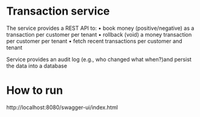 # Transaction service

The service provides a REST API to:
• book money (positive/negative) as a transaction
per customer per tenant
• rollback (void) a money transaction per customer per tenant
• fetch recent transactions per customer and tenant

Service provides an audit log (e.g., who changed what when?)and persist the data into a database

# How to run



http://localhost:8080/swagger-ui/index.html